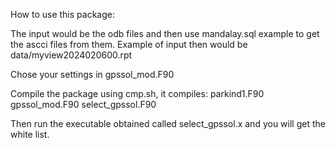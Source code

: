 How to use this package: 

The input would be the odb files and then use mandalay.sql example to get the ascci files from them.
Example of input then would be data/myview2024020600.rpt 

Chose your settings in gpssol_mod.F90 

Compile the package using cmp.sh, it compiles:
parkind1.F90
gpssol_mod.F90
select_gpssol.F90


Then run the executable obtained called select_gpssol.x and you will get the white list.

